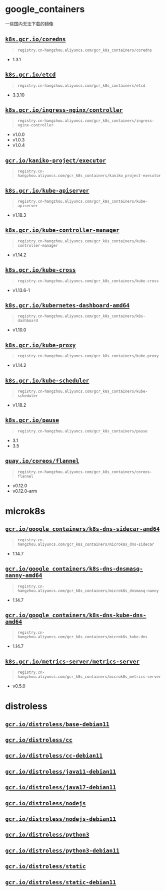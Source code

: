 # google_containers

一些国内无法下载的镜像

## [`k8s.gcr.io/coredns`](images/coredns/Dockerfile)

  > `registry.cn-hangzhou.aliyuncs.com/gcr_k8s_containers/coredns`

  - 1.3.1

## [`k8s.gcr.io/etcd`](images/etcd/Dockerfile)

  > `registry.cn-hangzhou.aliyuncs.com/gcr_k8s_containers/etcd`

  - 3.3.10


## [`k8s.gcr.io/ingress-nginx/controller`](images/ingress-nginx/Dockerfile)

  > `registry.cn-hangzhou.aliyuncs.com/gcr_k8s_containers/ingress-nginx-controller`

  - v1.0.0
  - v1.0.3
  - v1.0.4

## [`gcr.io/kaniko-project/executor`](images/kaniko-project/executor/Dockerfile)

  > `registry.cn-hangzhou.aliyuncs.com/gcr_k8s_containers/kaniko_project-executor`
  

## [`k8s.gcr.io/kube-apiserver`](images/kube-apiserver/Dockerfile)

  > `registry.cn-hangzhou.aliyuncs.com/gcr_k8s_containers/kube-apiserver`

  - v1.18.3

## [`k8s.gcr.io/kube-controller-manager`](images/kube-controller-manager/Dockerfile)

  > `registry.cn-hangzhou.aliyuncs.com/gcr_k8s_containers/kube-controller-manager`
  
  - v1.14.2

## [`k8s.gcr.io/kube-cross`](images/kube-cross/Dockerfile)

  > `registry.cn-hangzhou.aliyuncs.com/gcr_k8s_containers/kube-cross`

  - v1.13.6-1


## [`k8s.gcr.io/kubernetes-dashboard-amd64`](images/k8s-dashboard/Dockerfile)

  > `registry.cn-hangzhou.aliyuncs.com/gcr_k8s_containers/k8s-dashboard`

  - v1.10.0

## [`k8s.gcr.io/kube-proxy`](images/kube-proxy/Dockerfile)

  > `registry.cn-hangzhou.aliyuncs.com/gcr_k8s_containers/kube-proxy`
  
  - v1.14.2

## [`k8s.gcr.io/kube-scheduler`](images/kube-scheduler/Dockerfile)

  > `registry.cn-hangzhou.aliyuncs.com/gcr_k8s_containers/kube-scheduler`

  - v1.18.2

## [`k8s.gcr.io/pause`](images/pause/amd64/Dockerfile)

  > `registry.cn-hangzhou.aliyuncs.com/gcr_k8s_containers/pause`

  - 3.1
  - 3.5

## [`quay.io/coreos/flannel`](images/coreos-flannel/amd64/Dockerfile)

  > `registry.cn-hangzhou.aliyuncs.com/gcr_k8s_containers/coreos-flannel`

  - v0.12.0
  - v0.12.0-arm

# microk8s

## [`gcr.io/google_containers/k8s-dns-sidecar-amd64`](microk8s/dns-sidecar/Dockerfile)

  > `registry.cn-hangzhou.aliyuncs.com/gcr_k8s_containers/microk8s_dns-sidecar`

  - 1.14.7

## [`gcr.io/google_containers/k8s-dns-dnsmasq-nanny-amd64`](microk8s/dnsmasq-nanny/Dockerfile)

  > `registry.cn-hangzhou.aliyuncs.com/gcr_k8s_containers/microk8s_dnsmasq-nanny`

  - 1.14.7
  
## [`gcr.io/google_containers/k8s-dns-kube-dns-amd64`](microk8s/kube-dns/Dockerfile)

  > `registry.cn-hangzhou.aliyuncs.com/gcr_k8s_containers/microk8s_kube-dns`

  - 1.14.7
  
## [`k8s.gcr.io/metrics-server/metrics-server`](microk8s/metrics-server/Dockerfile)

  > `registry.cn-hangzhou.aliyuncs.com/gcr_k8s_containers/microk8s_metrics-server`

  - v0.5.0


# distroless

## [`gcr.io/distroless/base-debian11`](distroless/base-debian11)

## [`gcr.io/distroless/cc`](distroless/cc)

## [`gcr.io/distroless/cc-debian11`](distroless/cc-debian11)

## [`gcr.io/distroless/java11-debian11`](distroless/java11-debian11)

## [`gcr.io/distroless/java17-debian11`](distroless/java17-debian11)

## [`gcr.io/distroless/nodejs`](distroless/nodejs)

## [`gcr.io/distroless/nodejs-debian11`](distroless/nodejs-debian11)

## [`gcr.io/distroless/python3`](distroless/python3)

## [`gcr.io/distroless/python3-debian11`](distroless/python3-debian11)

## [`gcr.io/distroless/static`](distroless/static)

## [`gcr.io/distroless/static-debian11`](distroless/static-debian11)
